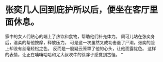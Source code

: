 # 张奕几人回到庇护所以后，便坐在客厅里面休息。
家中的女人们贴心的端上了热饮和食物，帮助他们补充体力。
周可儿站在张奕身后，温柔的帮他按摩，释放压力。
可是这一次虽然又成功击退了尸潮，张奕的脸上却没有丝毫轻松之色。
反而是一股疑云笼罩了他的心头，让他面露忧色。
这样的表情，让正在嘻嘻哈哈和尤大叔吹牛的徐胖子感觉到古怪。
“

